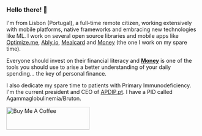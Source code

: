 ### Hello there! 👋

I'm from Lisbon (Portugal), a full-time remote citizen, working extensively with mobile platforms, native frameworks and embracing new technologies like ML. I work on several open source libraries and mobile apps like [Optimize.me](https://optimize.me), [Ably.io](https://ably.io), [Mealcard](https://mealcard.whitesmith.co) and [Money](https://twitter.com/MoneyTrackerApp) (the one I work on my spare time).

Everyone should invest on their financial literacy and [**Money**](https://apps.apple.com/pt/app/money-the-fastest-expense-tracker/id1076339783?l=en) is one of the tools you should use to arise a better understanding of your daily spending... the key of personal finance.

I also dedicate my spare time to patients with Primary Immunodeficiency. I'm the current president and CEO of [APDIP.pt](https://apdip.pt). I have a PID called Agammaglobulinemia/Bruton.

<a href="https://www.buymeacoffee.com/ricardopereira" target="_blank"><img src="https://github.com/ricardopereira/ricardopereira.github.io/blob/master/img/buy-me-a-coffee.png?raw=true" alt="Buy Me A Coffee" style="height: 60px; width: 217px" ></a>
